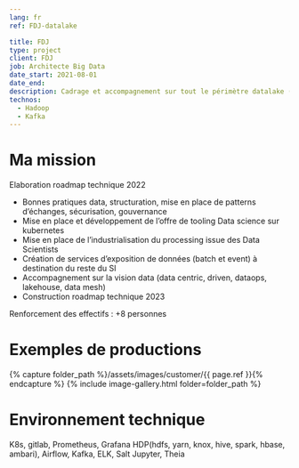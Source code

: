 ```yaml
---
lang: fr
ref: FDJ-datalake

title: FDJ
type: project
client: FDJ
job: Architecte Big Data 
date_start: 2021-08-01
date_end: 
description: Cadrage et accompagnement sur tout le périmètre datalake (DSOP)
technos:
  - Hadoop
  - Kafka
---
```

# Ma mission

Elaboration roadmap technique 2022
- Bonnes pratiques data, structuration, mise en place de patterns d’échanges, sécurisation, gouvernance
- Mise en place et développement de l’offre de tooling Data science sur kubernetes
- Mise en place de l’industrialisation du processing issue des Data Scientists
- Création de services d’exposition de données (batch et event) à destination du reste du SI
- Accompagnement sur la vision data (data centric, driven, dataops, lakehouse, data mesh)
- Construction roadmap technique 2023

Renforcement des effectifs : +8 personnes

# Exemples de productions
{% capture folder_path %}/assets/images/customer/{{ page.ref }}{% endcapture %}
{% include image-gallery.html folder=folder_path %}

# Environnement technique

K8s, gitlab, Prometheus, Grafana
HDP(hdfs, yarn, knox, hive, spark, hbase, ambari), Airflow, Kafka, ELK, Salt
Jupyter, Theia
